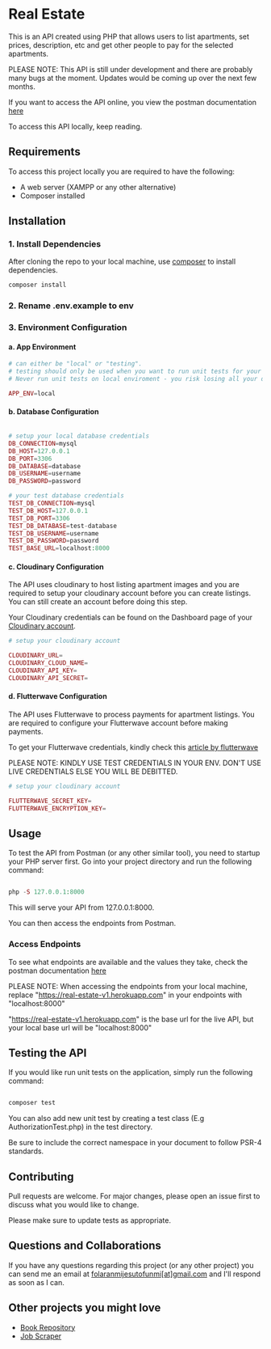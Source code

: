 # Real Estate

This is an API created using PHP that allows users to list apartments, set prices, description, etc and get other people to pay for the selected apartments. 

PLEASE NOTE: This API is still under development and there are probably many bugs at the moment. Updates would be coming up over the next few months. 

If you want to access the API online, you view the postman documentation [here](https://documenter.getpostman.com/view/6834602/UVREjPhp)

To access this API locally, keep reading.

## Requirements

To access this project locally you are required to have the following: 

- A web server (XAMPP or any other alternative)
- Composer installed

## Installation

### 1. Install Dependencies

After cloning the repo to your local machine, use [composer](https://getcomposer.org/) to install dependencies.

```bash
composer install
```

### 2. Rename .env.example to env

### 3. Environment Configuration

#### a. App Environment
```php
# can either be "local" or "testing". 
# testing should only be used when you want to run unit tests for your application. 
# Never run unit tests on local enviroment - you risk losing all your database information

APP_ENV=local


```
#### b. Database Configuration

```php

# setup your local database credentials
DB_CONNECTION=mysql
DB_HOST=127.0.0.1
DB_PORT=3306
DB_DATABASE=database
DB_USERNAME=username
DB_PASSWORD=password

# your test database credentials
TEST_DB_CONNECTION=mysql
TEST_DB_HOST=127.0.0.1
TEST_DB_PORT=3306
TEST_DB_DATABASE=test-database
TEST_DB_USERNAME=username
TEST_DB_PASSWORD=password
TEST_BASE_URL=localhost:8000

```
#### c. Cloudinary Configuration

The API uses cloudinary to host listing apartment images and you are required to setup your cloudinary account before you can create listings. You can still create an account before doing this step.

Your Cloudinary credentials can be found on the Dashboard page of your [Cloudinary account](https://cloudinary.com/users/login).

```php
# setup your cloudinary account

CLOUDINARY_URL=
CLOUDINARY_CLOUD_NAME=
CLOUDINARY_API_KEY=
CLOUDINARY_API_SECRET=

```

#### d. Flutterwave Configuration

The API uses Flutterwave to process payments for apartment listings. You are required to configure your Flutterwave account before making payments. 

To get your Flutterwave credentials, kindly check this [article by flutterwave](https://support.flutterwave.com/en/articles/3632726-my-api-keys)

PLEASE NOTE: KINDLY USE TEST CREDENTIALS IN YOUR ENV. DON'T USE LIVE CREDENTIALS ELSE YOU WILL BE DEBITTED.

```php
# setup your cloudinary account

FLUTTERWAVE_SECRET_KEY=
FLUTTERWAVE_ENCRYPTION_KEY=

```

## Usage

To test the API from Postman (or any other similar tool), you need to startup your PHP server first. Go into your project directory and run the following command:

```php

php -S 127.0.0.1:8000

```
This will serve your API from 127.0.0.1:8000. 

You can then access the endpoints from Postman. 

### Access Endpoints
To see what endpoints are available and the values they take, check the postman documentation [here](https://documenter.getpostman.com/view/6834602/UVREjPhp)

PLEASE NOTE: When accessing the endpoints from your local machine, replace "https://real-estate-v1.herokuapp.com" in your endpoints with "localhost:8000"

"https://real-estate-v1.herokuapp.com" is the base url for the live API, but your local base url will be "localhost:8000"

## Testing the API
If you would like run unit tests on the application, simply run the following command:
```php

composer test

```
You can also add new unit test by creating a test class (E.g AuthorizationTest.php) in the test directory.

Be sure to include the correct namespace in your document to follow PSR-4 standards. 

## Contributing
Pull requests are welcome. For major changes, please open an issue first to discuss what you would like to change.

Please make sure to update tests as appropriate.

## Questions and Collaborations
If you have any questions regarding this project (or any other project) you can send me an email at [folaranmijesutofunmi[at]gmail.com](mailto:folaranmijesutofunmi@gmail.com) and I'll respond as soon as I can. 

## Other projects you might love
* [Book Repository](https://github.com/mrfola/book-repository)
* [Job Scraper](https://github.com/mrfola/laravelJobScraper)
